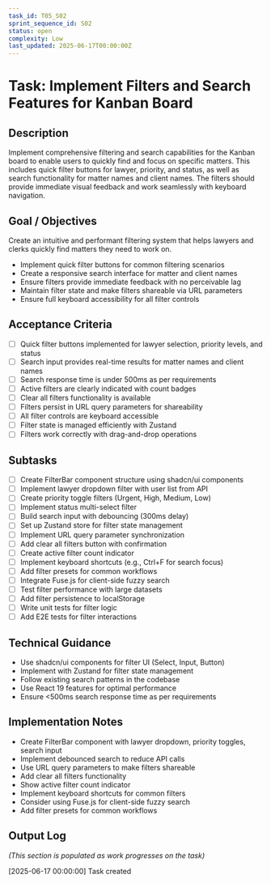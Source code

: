 ```yaml
---
task_id: T05_S02
sprint_sequence_id: S02
status: open
complexity: Low
last_updated: 2025-06-17T00:00:00Z
---
```


# Task: Implement Filters and Search Features for Kanban Board

## Description
Implement comprehensive filtering and search capabilities for the Kanban board to enable users to quickly find and focus on specific matters. This includes quick filter buttons for lawyer, priority, and status, as well as search functionality for matter names and client names. The filters should provide immediate visual feedback and work seamlessly with keyboard navigation.

## Goal / Objectives
Create an intuitive and performant filtering system that helps lawyers and clerks quickly find matters they need to work on.
- Implement quick filter buttons for common filtering scenarios
- Create a responsive search interface for matter and client names
- Ensure filters provide immediate feedback with no perceivable lag
- Maintain filter state and make filters shareable via URL parameters
- Ensure full keyboard accessibility for all filter controls

## Acceptance Criteria
- [ ] Quick filter buttons implemented for lawyer selection, priority levels, and status
- [ ] Search input provides real-time results for matter names and client names
- [ ] Search response time is under 500ms as per requirements
- [ ] Active filters are clearly indicated with count badges
- [ ] Clear all filters functionality is available
- [ ] Filters persist in URL query parameters for shareability
- [ ] All filter controls are keyboard accessible
- [ ] Filter state is managed efficiently with Zustand
- [ ] Filters work correctly with drag-and-drop operations

## Subtasks
- [ ] Create FilterBar component structure using shadcn/ui components
- [ ] Implement lawyer dropdown filter with user list from API
- [ ] Create priority toggle filters (Urgent, High, Medium, Low)
- [ ] Implement status multi-select filter
- [ ] Build search input with debouncing (300ms delay)
- [ ] Set up Zustand store for filter state management
- [ ] Implement URL query parameter synchronization
- [ ] Add clear all filters button with confirmation
- [ ] Create active filter count indicator
- [ ] Implement keyboard shortcuts (e.g., Ctrl+F for search focus)
- [ ] Add filter presets for common workflows
- [ ] Integrate Fuse.js for client-side fuzzy search
- [ ] Test filter performance with large datasets
- [ ] Add filter persistence to localStorage
- [ ] Write unit tests for filter logic
- [ ] Add E2E tests for filter interactions

## Technical Guidance
- Use shadcn/ui components for filter UI (Select, Input, Button)
- Implement with Zustand for filter state management
- Follow existing search patterns in the codebase
- Use React 19 features for optimal performance
- Ensure <500ms search response time as per requirements

## Implementation Notes
- Create FilterBar component with lawyer dropdown, priority toggles, search input
- Implement debounced search to reduce API calls
- Use URL query parameters to make filters shareable
- Add clear all filters functionality
- Show active filter count indicator
- Implement keyboard shortcuts for common filters
- Consider using Fuse.js for client-side fuzzy search
- Add filter presets for common workflows

## Output Log
*(This section is populated as work progresses on the task)*

[2025-06-17 00:00:00] Task created